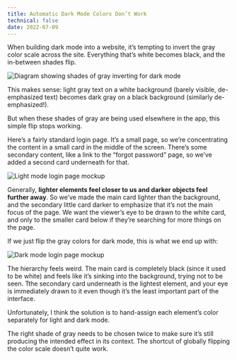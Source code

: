 ```yaml
---
title: Automatic Dark Mode Colors Don’t Work
technical: false
date: 2022-07-09
---
```


When building dark mode into a website, it’s tempting to invert the gray color scale across the site. Everything that’s white becomes black, and the in-between shades flip.

![Diagram showing shades of gray inverting for dark mode](/github-issues/178114523-549c47cf-dfb0-4277-97e7-2d6e93d90e61.jpeg) 

This makes sense: light gray text on a white background (barely visible, de-emphasized text) becomes dark gray on a black background (similarly de-emphasized!). 

But when these shades of gray are being used elsewhere in the app, this simple flip stops working. 

Here’s a fairly standard login page. It’s a small page, so we’re concentrating the content in a small card in the middle of the screen. There’s some secondary content, like a link to the “forgot password” page, so we’ve added a second card underneath for that. 

![Light mode login page mockup](/github-issues/178114667-8a7dc5e5-d40a-4a01-813c-d700371d327e.png)

Generally, **lighter elements feel closer to us and darker objects feel further away**. So we’ve made the main card lighter than the background, and the secondary little card darker to emphasize that it’s not the main focus of the page. We want the viewer’s eye to be drawn to the white card, and only to the smaller card below if they’re searching for more things on the page. 

If we just flip the gray colors for dark mode, this is what we end up with: 

![Dark mode login page mockup](/github-issues/178114739-fe950dae-4c2b-4d35-8b58-9852c327fe17.png)

The hierarchy feels weird. The main card is completely black (since it used to be white) and feels like it’s sinking into the background, trying not to be seen. Tthe secondary card underneath is the lightest element, and your eye is immediately drawn to it even though it’s the least important part of the interface. 

Unfortunately, I think the solution is to hand-assign each element’s color separately for light and dark mode. 

The right shade of gray needs to be chosen twice to make sure it’s still producing the intended effect in its context. The shortcut of globally flipping the color scale doesn’t quite work. 